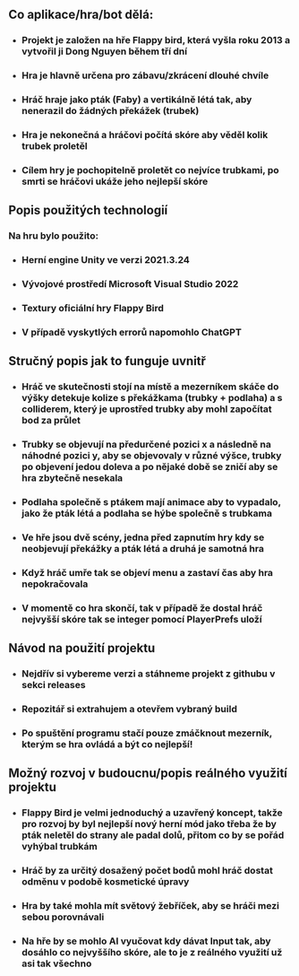 ## Co aplikace/hra/bot dělá:
- ### Projekt je založen na hře Flappy bird, která vyšla roku 2013 a vytvořil ji Dong Nguyen během tří dní
- ### Hra je hlavně určena pro zábavu/zkrácení dlouhé chvíle
- ### Hráč hraje jako pták (Faby) a vertikálně létá tak, aby nenerazil do žádných překážek (trubek)
- ### Hra je nekonečná a hráčovi počítá skóre aby věděl kolik trubek proletěl
- ### Cílem hry je pochopitelně proletět co nejvíce trubkami, po smrti se hráčovi ukáže jeho nejlepší skóre

 ## Popis použitých technologií
 ### Na hru bylo použito: 
- ### Herní engine Unity ve verzi 2021.3.24
- ### Vývojové prostředí Microsoft Visual Studio 2022
- ### Textury oficiální hry Flappy Bird
- ### V případě vyskytlých errorů napomohlo ChatGPT 

 ## Stručný popis jak to funguje uvnitř
- ### Hráč ve skutečnosti stojí na místě a mezerníkem skáče do výšky detekuje kolize s překážkama (trubky + podlaha) a s colliderem, který je uprostřed trubky aby mohl započítat bod za průlet
- ### Trubky se objevují na předurčené pozici x a následně na náhodné pozici y, aby se objevovaly v různé výšce, trubky po objevení jedou doleva a po nějaké době se zničí aby se hra zbytečně nesekala
- ### Podlaha společně s ptákem mají animace aby to vypadalo, jako že pták létá a podlaha se hýbe společně s trubkama
- ### Ve hře jsou dvě scény, jedna před zapnutím hry kdy se neobjevují překážky a pták létá a druhá je samotná hra
- ### Když hráč umře tak se objeví menu a zastaví čas aby hra nepokračovala
- ### V momentě co hra skončí, tak v případě že dostal hráč nejvyšší skóre tak se integer pomocí PlayerPrefs uloží

 ## Návod na použití projektu
- ### Nejdřív si vybereme verzi a stáhneme projekt z githubu v sekci releases
- ### Repozitář si extrahujem a otevřem vybraný build
- ### Po spuštění programu stačí pouze zmáčknout mezerník, kterým se hra ovládá a být co nejlepší!

 ## Možný rozvoj v budoucnu/popis reálného využití projektu
- ### Flappy Bird je velmi jednoduchý a uzavřený koncept, takže pro rozvoj by byl nejlepší nový herní mód jako třeba že by pták neletěl do strany ale padal dolů, přitom co by se pořád vyhýbal trubkám
- ### Hráč by za určitý dosažený počet bodů mohl hráč dostat odměnu v podobě kosmetické úpravy
- ### Hra by také mohla mít světový žebříček, aby se hráči mezi sebou porovnávali
- ### Na hře by se mohlo AI vyučovat kdy dávat Input tak, aby dosáhlo co nejvyššího skóre, ale to je z reálného využití už asi tak všechno
